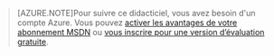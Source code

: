 > [AZURE.NOTE]Pour suivre ce didacticiel, vous avez besoin d'un compte Azure. Vous pouvez <a href="/pricing/member-offers/msdn-benefits-details/?WT.mc_id=A85619ABF" target="_blank">activer les avantages de votre abonnement MSDN</a> ou <a href="/pricing/free-trial/?WT.mc_id=A85619ABF" target="_blank">vous inscrire pour une version d’évaluation gratuite</a>.

<!---HONumber=July15_HO1-->